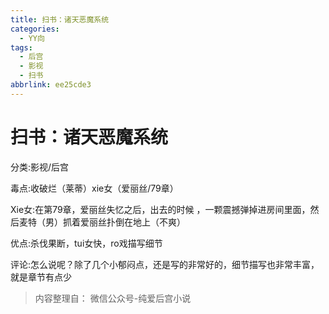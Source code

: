 ```yaml
---
title: 扫书：诸天恶魔系统
categories:
  - YY向
tags:
  - 后宫
  - 影视
  - 扫书
abbrlink: ee25cde3
---
```

# 扫书：诸天恶魔系统
分类:影视/后宫

毒点:收破烂（莱蒂）xie女（爱丽丝/79章）

Xie女:在第79章，爱丽丝失忆之后，出去的时候
，一颗震撼弹掉进房间里面，然后麦特（男）抓着爱丽丝扑倒在地上（不爽）

优点:杀伐果断，tui女快，ro戏描写细节

评论:怎么说呢？除了几个小郁闷点，还是写的非常好的，细节描写也非常丰富，就是章节有点少


> 内容整理自： 微信公众号-纯爱后宫小说